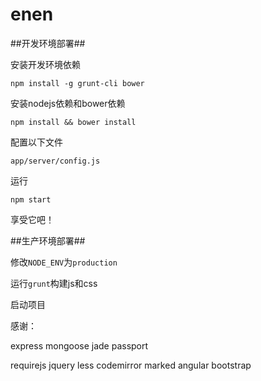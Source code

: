 enen
====

##开发环境部署##

安装开发环境依赖

    npm install -g grunt-cli bower

安装nodejs依赖和bower依赖

    npm install && bower install

配置以下文件

    app/server/config.js

运行

    npm start

享受它吧！


##生产环境部署##

修改`NODE_ENV`为`production`

运行`grunt`构建js和css

启动项目


感谢：

express
mongoose
jade
passport

requirejs
jquery
less
codemirror
marked
angular
bootstrap
